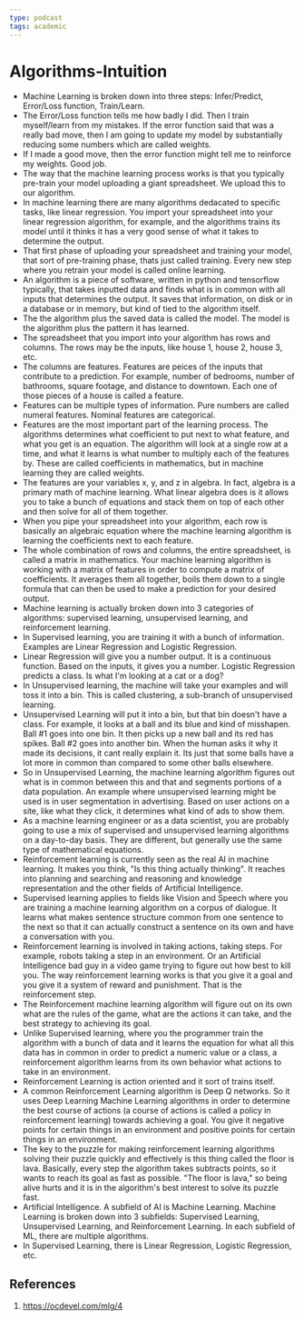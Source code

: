 ```yaml
---
type: podcast
tags: academic
---
```

# Algorithms-Intuition

- Machine Learning is broken down into three steps: Infer/Predict, Error/Loss function, Train/Learn.
- The Error/Loss function tells me how badly I did. Then I train myself/learn from my mistakes. If the error function said that was a really bad move, then I am going to update my model by substantially reducing some numbers which are called weights.
- If I made a good move, then the error function might tell me to reinforce my weights. Good job.
- The way that the machine learning process works is that you typically pre-train your model uploading a giant spreadsheet. We upload this to our algorithm.
- In machine learning there are many algorithms dedacated to specific tasks, like linear regression. You import your spreadsheet into your linear regression algorithm, for example, and the algorithms trains its model until it thinks it has a very good sense of what it takes to determine the output.
- That first phase of uploading your spreadsheet and training your model, that sort of pre-training phase, thats just called training. Every new step where you retrain your model is called online learning.
- An algorithm is a piece of software, written in python and tensorflow typically, that takes inputted data and finds what is in common with all inputs that determines the output. It saves that information, on disk or in a database or in memory, but kind of tied to the algorithm itself.
- The the algorithm plus the saved data is called the model. The model is the algorithm plus the pattern it has learned.
- The spreadsheet that you import into your algorithm has rows and columns. The rows may be the inputs, like house 1, house 2, house 3, etc.
- The columns are features. Features are peices of the inputs that contribute to a prediction. For example, number of bedrooms, number of bathrooms, square footage, and distance to downtown. Each one of those pieces of a house is called a feature.
- Features can be multiple types of information. Pure numbers are called numeral features. Nominal features are categorical.
- Features are the most important part of the learning process. The algorithms determines what coefficient to put next to what feature, and what you get is an equation. The algorithm will look at a single row at a time, and what it learns is what number to multiply each of the features by. These are called coefficients in mathematics, but in machine learning they are called weights.
- The features are your variables x, y, and z in algebra. In fact, algebra is a primary math of machine learning. What linear algebra does is it allows you to take a bunch of equations and stack them on top of each other and then solve for all of them together.
- When you pipe your spreadsheet into your algorithm, each row is basically an algebraic equation where the machine learning algorithm is learning the coefficients next to each feature.
- The whole combination of rows and columns, the entire spreadsheet, is called a matrix in mathematics. Your machine learning algorithm is working with a matrix of features in order to compute a matrix of coefficients. It averages them all together, boils them down to a single formula that can then be used to make a prediction for your desired output.
- Machine learning is actually broken down into 3 categories of algorithms: supervised learning, unsupervised learning, and reinforcement learning.
- In Supervised learning, you are training it with a bunch of information. Examples are Linear Regression and Logistic Regression.
- Linear Regression will give you a number output. It is a continuous function. Based on the inputs, it gives you a number. Logistic Regression predicts a class. Is what I'm looking at a cat or a dog?
- In Unsupervised learning, the machine will take your examples and will toss it into a bin. This is called clustering, a sub-branch of unsupervised learning. 
- Unsupervised Learning will put it into a bin, but that bin doesn't have a class. For example, it looks at a ball and its blue and kind of misshapen. Ball #1 goes into one bin. It then picks up a new ball and its red has spikes. Ball #2 goes into another bin. When the human asks it why it made its decisions, it cant really explain it. Its just that some balls have a lot more in common than compared to some other balls elsewhere.
- So in Unsupervised Learning, the machine learning algorithm figures out what is in common between this and that and segments portions of a data population. An example where unsupervised learning might be used is in user segmentation in advertising. Based on user actions on a site, like what they click, it determines what kind of ads to show them.
- As a machine learning engineer or as a data scientist, you are probably going to use a mix of supervised and unsupervised learning algorithms on a day-to-day basis. They are different, but generally use the same type of mathematical equations.
- Reinforcement learning is currently seen as the real AI in machine learning. It makes you think, "Is this thing actually thinking". It reaches into planning and searching and reasoning and knowledge representation and the other fields of Artificial Intelligence.
- Supervised learning applies to fields like Vision and Speech where you are training a machine learning algorithm on a corpus of dialogue. It learns what makes sentence structure common from one sentence to the next so that it can actually construct a sentence on its own and have a conversation with you.
- Reinforcement learning is involved in taking actions, taking steps. For example, robots taking a step in an environment. Or an Artificial Intelligence bad guy in a video game trying to figure out how best to kill you. The way reinforcement learning works is that you give it a goal and you give it a system of reward and punishment. That is the reinforcement step.
- The Reinforcement machine learning algorithm will figure out on its own what are the rules of the game, what are the actions it can take, and the best strategy to achieving its goal.
- Unlike Supervised learning, where you the programmer train the algorithm with a bunch of data and it learns the equation for what all this data has in common in order to predict a numeric value or a class, a reinforcement algorithm learns from its own behavior what actions to take in an environment.
- Reinforcement Learning is action oriented and it sort of trains itself.
- A common Reinforcement Learning algorithm is Deep Q networks. So it uses Deep Learning Machine Learning algorithms in order to determine the best course of actions (a course of actions is called a policy in reinforcement learning) towards achieving a goal. You give it negative points for certain things in an environment and positive points for certain things in an environment.
- The key to the puzzle for making reinforcement learning algorithms solving their puzzle quickly and effectively is this thing called the floor is lava. Basically, every step the algorithm takes subtracts points, so it wants to reach its goal as fast as possible. "The floor is lava," so being alive hurts and it is in the algorithm's best interest to solve its puzzle fast.
- Artificial Intelligence. A subfield of AI is Machine Learning. Machine Learning is broken down into 3 subfields: Supervised Learning, Unsupervised Learning, and Reinforcement Learning. In each subfield of ML, there are multiple algorithms.
- In Supervised Learning, there is Linear Regression, Logistic Regression, etc.

## References
1. https://ocdevel.com/mlg/4